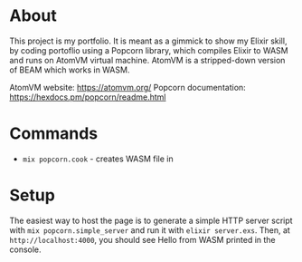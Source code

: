 # About 

This project is my portfolio.
It is meant as a gimmick to show my Elixir skill, by coding portoflio using a Popcorn library, which compiles Elixir to WASM and runs on AtomVM virtual machine.
AtomVM is a stripped-down version of BEAM which works in WASM.

AtomVM website: https://atomvm.org/
Popcorn documentation: https://hexdocs.pm/popcorn/readme.html

# Commands 

- `mix popcorn.cook` - creates WASM file in 



# Setup

The easiest way to host the page is to generate a simple HTTP server script with `mix popcorn.simple_server` and run it with `elixir server.exs`. 
Then, at `http://localhost:4000`, you should see Hello from WASM printed in the console.

